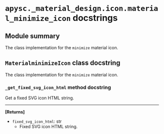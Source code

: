 # `apysc._material_design.icon.material_minimize_icon` docstrings

## Module summary

The class implementation for the `minimize` material icon.

## `MaterialminimizeIcon` class docstring

The class implementation for the `minimize` material icon.

### `_get_fixed_svg_icon_html` method docstring

Get a fixed SVG icon HTML string.<hr>

**[Returns]**

- `fixed_svg_icon_html`: str
  - Fixed SVG icon HTML string.